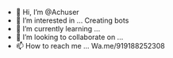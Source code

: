 - 👋 Hi, I’m @Achuser
- 👀 I’m interested in ... Creating bots
- 🌱 I’m currently learning ... 
- 💞️ I’m looking to collaborate on ...
- 📫 How to reach me ... Wa.me/919188252308

<!---
Cybermoyalaali/Cybermoyalaali is a ✨ special ✨ repository because its `README.md` (this file) appears on your GitHub profile.
You can click the Preview link to take a look at your changes.
--->
